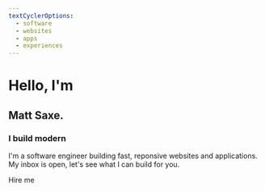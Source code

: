 ```yaml
---
textCyclerOptions:
  - software
  - websites
  - apps
  - experiences
---
```


# Hello, I'm
## Matt Saxe.

<h3>I build modern <text-cycler :options="['software.', 'websites.', 'applications.', 'experiences.']"></text-cycler></h3>

I'm a software engineer building fast, reponsive websites and applications. My inbox is open, let's see what I can build for you.

<m-button>Hire me</m-button>
